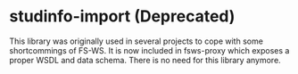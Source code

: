 studinfo-import (Deprecated)
===============

This library was originally used in several projects to cope with some shortcommings of FS-WS. 
It is now included in fsws-proxy which exposes a proper WSDL and data schema. 
There is no need for this library anymore. 
